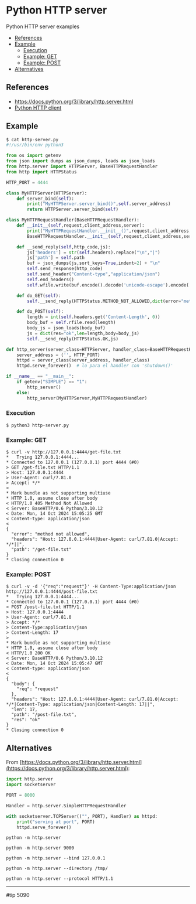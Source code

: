 # Python HTTP server

Python HTTP server examples

- [References](https://gist.github.com/sfmunoz/47b9e237776f491f71dcf8726b780ee6#references)
- [Example](https://gist.github.com/sfmunoz/47b9e237776f491f71dcf8726b780ee6#example)
  - [Execution](https://gist.github.com/sfmunoz/47b9e237776f491f71dcf8726b780ee6#execution)
  - [Example: GET](https://gist.github.com/sfmunoz/47b9e237776f491f71dcf8726b780ee6#example-get)
  - [Example: POST](https://gist.github.com/sfmunoz/47b9e237776f491f71dcf8726b780ee6#example-post)
- [Alternatives](https://gist.github.com/sfmunoz/47b9e237776f491f71dcf8726b780ee6#alternatives)

## References

- https://docs.python.org/3/library/http.server.html
- [Python HTTP client](https://gist.github.com/sfmunoz/fcb08d624b27128111e1961f5b143051)

## Example

```python
$ cat http-server.py
#!/usr/bin/env python3

from os import getenv
from json import dumps as json_dumps, loads as json_loads
from http.server import HTTPServer, BaseHTTPRequestHandler
from http import HTTPStatus

HTTP_PORT = 4444

class MyHTTPServer(HTTPServer):
    def server_bind(self):
        print("MyHTTPServer.server_bind()",self.server_address)
        return HTTPServer.server_bind(self)

class MyHTTPRequestHandler(BaseHTTPRequestHandler):
    def __init__(self,request,client_address,server):
        print("MyHTTPRequestHandler.__init__()",request,client_address,server)
        BaseHTTPRequestHandler.__init__(self,request,client_address,server)

    def __send_reply(self,http_code,js):
        js['headers'] = str(self.headers).replace("\n","|")
        js['path'] = self.path
        buf = json_dumps(js,sort_keys=True,indent=2) + "\n"
        self.send_response(http_code)
        self.send_header("Content-type","application/json")
        self.end_headers()
        self.wfile.write(buf.encode().decode('unicode-escape').encode('UTF-8'))

    def do_GET(self):
        self.__send_reply(HTTPStatus.METHOD_NOT_ALLOWED,dict(error="method not allowed"))

    def do_POST(self):
        length = int(self.headers.get('Content-Length', 0))
        body_buf = self.rfile.read(length)
        body_js = json_loads(body_buf)
        js = dict(res="ok",len=length,body=body_js)
        self.__send_reply(HTTPStatus.OK,js)

def http_server(server_class=HTTPServer, handler_class=BaseHTTPRequestHandler):
    server_address = ('', HTTP_PORT)
    httpd = server_class(server_address, handler_class)
    httpd.serve_forever()  # lo para el handler con 'shutdown()'

if __name__ == "__main__":
    if getenv("SIMPLE") == "1":
        http_server()
    else:
        http_server(MyHTTPServer,MyHTTPRequestHandler)
```

### Execution

```
$ python3 http-server.py
```

### Example: GET

```
$ curl -v http://127.0.0.1:4444/get-file.txt
*   Trying 127.0.0.1:4444...
* Connected to 127.0.0.1 (127.0.0.1) port 4444 (#0)
> GET /get-file.txt HTTP/1.1
> Host: 127.0.0.1:4444
> User-Agent: curl/7.81.0
> Accept: */*
>
* Mark bundle as not supporting multiuse
* HTTP 1.0, assume close after body
< HTTP/1.0 405 Method Not Allowed
< Server: BaseHTTP/0.6 Python/3.10.12
< Date: Mon, 14 Oct 2024 15:05:25 GMT
< Content-type: application/json
<
{
  "error": "method not allowed",
  "headers": "Host: 127.0.0.1:4444|User-Agent: curl/7.81.0|Accept: */*||",
  "path": "/get-file.txt"
}
* Closing connection 0
```

### Example: POST

```
$ curl -v -d '{"req":"request"}' -H Content-Type:application/json http://127.0.0.1:4444/post-file.txt
*   Trying 127.0.0.1:4444...
* Connected to 127.0.0.1 (127.0.0.1) port 4444 (#0)
> POST /post-file.txt HTTP/1.1
> Host: 127.0.0.1:4444
> User-Agent: curl/7.81.0
> Accept: */*
> Content-Type:application/json
> Content-Length: 17
>
* Mark bundle as not supporting multiuse
* HTTP 1.0, assume close after body
< HTTP/1.0 200 OK
< Server: BaseHTTP/0.6 Python/3.10.12
< Date: Mon, 14 Oct 2024 15:05:47 GMT
< Content-type: application/json
<
{
  "body": {
    "req": "request"
  },
  "headers": "Host: 127.0.0.1:4444|User-Agent: curl/7.81.0|Accept: */*|Content-Type: application/json|Content-Length: 17||",
  "len": 17,
  "path": "/post-file.txt",
  "res": "ok"
}
* Closing connection 0
```

## Alternatives

From [https://docs.python.org/3/library/http.server.html](https://docs.python.org/3/library/http.server.html):

```python
import http.server
import socketserver

PORT = 8000

Handler = http.server.SimpleHTTPRequestHandler

with socketserver.TCPServer(("", PORT), Handler) as httpd:
    print("serving at port", PORT)
    httpd.serve_forever()
```

```
python -m http.server
```

```
python -m http.server 9000
```

```
python -m http.server --bind 127.0.0.1
```

```
python -m http.server --directory /tmp/
```

```
python -m http.server --protocol HTTP/1.1
```

---

#tip 5090
